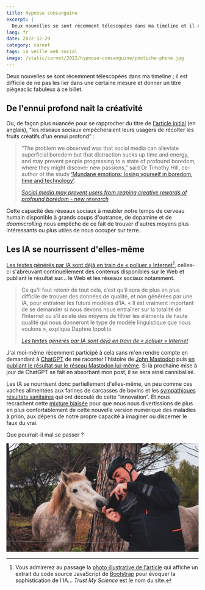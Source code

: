 ```yaml
---
title: Hypnose consanguine
excerpt: |
  Deux nouvelles se sont récemment télescopées dans ma timeline et il est difficile de ne pas les lier dans une certaine mesure et de donner un titre piègeaclic fabuleux à ce billet.
lang: fr
date: 2022-12-29
category: carnet
tags: ia veille web social
image: /static/carnet/2022/hypnose-consanguine/pouliche-phone.jpg
---
```


Deux nouvelles se sont récemment télescopées dans ma timeline ; il est difficile de ne pas les lier dans une certaine mesure et donner un titre piègeaclic fabuleux à ce billet.

## De l'ennui profond nait la créativité

Ou, de façon plus nuancée pour se rapprocher du titre de [l'article initial](https://www.bath.ac.uk/announcements/social-media-may-prevent-users-from-reaping-creative-rewards-of-profound-boredom-new-research/) (en anglais), <q>les réseaux sociaux empêcheraient leurs usagers de récolter les fruits créatifs d'un ennui profond</q> :

> “The problem we observed was that social media can alleviate superficial boredom but that distraction sucks up time and energy, and may prevent people progressing to a state of profound boredom, where they might discover new passions,” said Dr Timothy Hill, co-author of the study [‘Mundane emotions: losing yourself in boredom, time and technology’](https://journals.sagepub.com/doi/10.1177/14705931221138617).
>
> <cite>[Social media may prevent users from reaping creative rewards of profound boredom - new research](https://www.bath.ac.uk/announcements/social-media-may-prevent-users-from-reaping-creative-rewards-of-profound-boredom-new-research/)</cite>

Cette capacité des réseaux sociaux à meubler notre temps de cerveau humain disponible à grands coups d'outrance, de dopamine et de *doomscrolling* nous empêche de ce fait de trouver d'autres moyens plus intéressants ou plus utiles de nous occuper sur terre.

## Les IA se nourrissent d'elles-même

[Les textes générés par IA sont déjà en train de « polluer » Internet](https://trustmyscience.com/textes-generes-par-ia-polluent-internet/)[^1], celles-ci s'abreuvant continuellement des contenus disponibles sur le Web et publiant le résultat sur… le Web et les réseaux sociaux notamment.

> Ce qu’il faut retenir de tout cela, c’est qu’il sera de plus en plus difficile de trouver des données de qualité, et non générées par une IA, pour entraîner les futurs modèles d’IA. « Il est vraiment important de se demander si nous devons nous entraîner sur la totalité de l’Internet ou s’il existe des moyens de filtrer les éléments de haute qualité qui nous donneront le type de modèle linguistique que nous voulons », explique Daphne Ippolito
>
> <cite>[Les textes générés par IA sont déjà en train de « polluer » Internet](https://trustmyscience.com/textes-generes-par-ia-polluent-internet/)</cite>

J'ai moi-même récemment participé à cela sans m'en rendre compte en demandant à [ChatGPT](https://openai.com/blog/chatgpt/) de me raconter l'histoire de [John Mastodon](https://boingboing.net/2022/12/18/mastodon-users-embrace-columnists-funny-error-about-a-fictitious-john-mastodon.html) puis [en publiant le résultat sur le réseau Mastodon lui-même](https://mamot.fr/@n1k0/109533839177096121). Si la prochaine mise à jour de ChatGPT se fait en absorbant mon post, il se sera ainsi cannibalisé.

Les IA se nourrisent donc partiellement d'elles-même, un peu comme ces vaches alimentées aux farines de carcasses de bovins et les [sympathiques résultats sanitaires](https://fr.wikipedia.org/wiki/Enc%C3%A9phalopathie_spongiforme_bovine) qui ont découlé de cette “innovation”. Et nous recrachent cette [mixture biaisée](https://datascientest.com/intelligence-artificielle-biais-ia) pour que nous nous divertissions de plus en plus confortablement de cette nouvelle version numérique des maladies à prion, aux dépens de notre propre capacité à imaginer ou discerner le faux du vrai.

Que pourrait-il mal se passer ?

![Photographie : je montre mon téléphone à une pouliche qui semble très intéressée par le contenu](/static/carnet/2022/hypnose-consanguine/pouliche-phone.jpg)

[^1]: Vous admirerez au passage la [photo illustrative de l'article](https://trustmyscience.com/wp-content/uploads/2022/12/textes-produits-IA-internet-851x532.jpg.webp) qui affiche un extrait du code source JavaScript de [Bootstrap](https://getbootstrap.com/) pour évoquer la sophistication de l'IA… *Trust My Science* est le nom du site.
